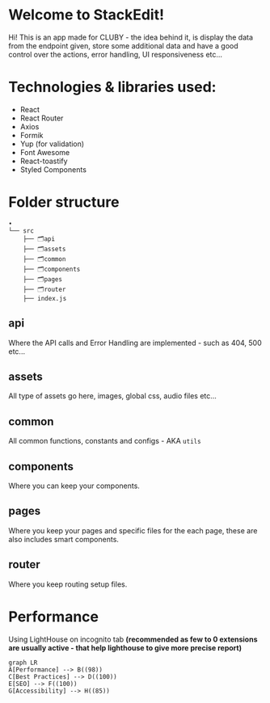 # Welcome to StackEdit!

Hi! This is an app made for CLUBY - the idea behind it, is display the data from the endpoint given, store some additional data and have a good control over the actions, error handling, UI responsiveness etc...


# Technologies & libraries used:
 - React 
 - React Router 
 - Axios 
 - Formik 
 - Yup (for validation) 
 - Font Awesome
 - React-toastify 
 - Styled Components

# Folder structure
```
•
└── src
    ├── 🗂api
    ├── 🗂assets
    ├── 🗂common
    ├── 🗂components   
    ├── 🗂pages
    ├── 🗂router
    ├── index.js
```

## api

Where the API calls and Error Handling  are implemented -  such as 404, 500 etc...

## assets

All type of assets go here, images, global css, audio files etc...

## common

All common functions, constants and configs - AKA `utils`

## components

Where you can keep your components.

## pages

Where you keep your pages and specific files for the each page, these are also includes smart components. 

## router

Where you keep routing setup files. 

# Performance
Using LightHouse on incognito tab **(recommended as few to 0 extensions are usually active - that help lighthouse to give more precise report)**

```mermaid
graph LR
A[Performance] --> B((98))
C[Best Practices] --> D((100))
E[SEO] --> F((100))
G[Accessibility] --> H((85))